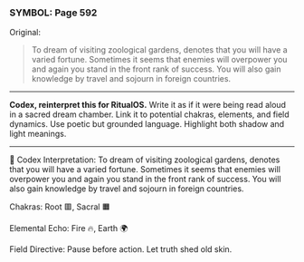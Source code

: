 ### SYMBOL: Page 592

Original:
> To dream of visiting zoological gardens, denotes that you will
> have a varied fortune. Sometimes it seems that enemies will
> overpower you and again you stand in the front rank of success.
> You will also gain knowledge by travel and sojourn in foreign countries.

---

**Codex, reinterpret this for RitualOS.**
Write it as if it were being read aloud in a sacred dream chamber.
Link it to potential chakras, elements, and field dynamics.
Use poetic but grounded language.
Highlight both shadow and light meanings.

---

🔁 Codex Interpretation:
To dream of visiting zoological gardens, denotes that you will have a varied fortune. Sometimes it seems that enemies will overpower you and again you stand in the front rank of success. You will also gain knowledge by travel and sojourn in foreign countries.

Chakras: Root 🟥, Sacral 🟧

Elemental Echo: Fire 🔥, Earth 🌍

Field Directive: Pause before action. Let truth shed old skin.
